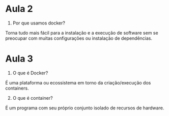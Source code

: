 # Aula 2
1. Por que usamos docker?

Torna tudo mais fácil para a instalação e a execução de software sem se preocupar com muitas configurações ou instalação de dependências.
# Aula 3
1. O que é Docker?

É uma plataforma ou ecossistema em torno da criação/execução dos containers.

2. O que é container?

É um programa com seu próprio conjunto isolado de recursos de hardware.

